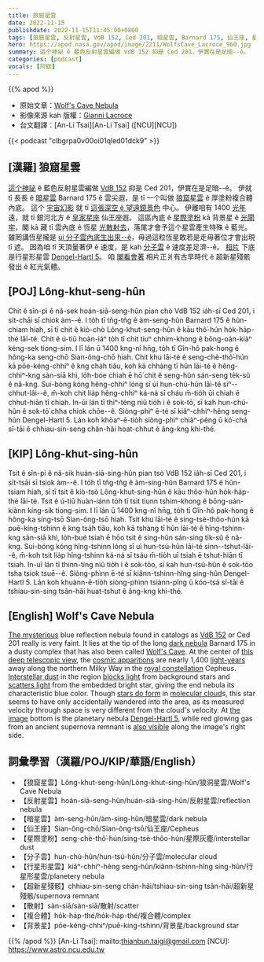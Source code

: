 ```yaml
---
title: 狼窟星雲
date: 2022-11-15
publishdate: 2022-11-15T11:45:00+0800
tags: [狼窟星雲, 反射星雲, VdB 152, Ced 201, 暗星雲, Barnard 175, 仙王座, 星際塗粉, 分子雲, 行星形星雲, Dengel-Hartl 5, 超新星殘骸, 散射, 複合體, 背景星]
hero: https://apod.nasa.gov/apod/image/2211/WolfsCave_Lacroce_960.jpg
summary: 這个神祕 ê 藍色反射星雲編做 VdB 152 抑是 Ced 201，伊實在是足暗--ê。
categories: [podcast]
vocals: [阿錕]
---
```


{{% apod %}}

- 原始文章：[Wolf's Cave Nebula](https://apod.nasa.gov/apod/)
- 影像來源 kah 版權：[Gianni Lacroce](https://www.flickr.com/photos/194921065@N03/)
- 台文翻譯：[An-Li Tsai][An-Li Tsai] ([NCU][NCU])

{{< podcast "clbgrpa0v00oi01qled01dck9" >}}

## [漢羅] 狼窟星雲
[這个神祕][The mysterious] ê 藍色反射星雲編做 [VdB 152][VdB 152] 抑是 Ced 201，伊實在是足暗--ê。
伊就 tī 長長 ê [暗星雲][dark nebula] Barnard 175 ê 雲尖遐，是 tī 一个叫做 [狼窟星雲][Wolf's Cave] ê 厚塗粉複合體內底。
這个 [宇宙幻影][cosmic apparitions] 就 tī [這張深空 ê 望遠鏡景色][this deep telescopic view] 中心。
伊離咱有 1400 [光年][light-years] 遠，就 tī 銀河北方 ê [皇家星座][royal constellation] 仙王座遐。
這區內底 ê [星際塗粉][Interstellar dust] kā 背景星 ê [光閘牢][blocks light]，閣 kā 藏 tī 雲內底 ê 恆星 [光散射去][scatters light]，落尾才會予這个星雲產生特殊 ê 藍光。
雖罔講恆星攏是 [ùi 分子雲內底生出來--ê][stars do form]，毋過這粒恆星敢若是走毋著位才會出現 tī 遮。
因為咱 tī 天頂量著伊 ê 速度，是 kah [分子雲][molecular cloud] ê 速度差足濟--ê。
[相片][the image] 下底是行星形星雲 [Dengel-Hartl 5][Dengel-Hartl 5]。
咱 [閣看會著][also visible] 相片正爿有古早時代 ê 超新星殘骸發出 ê 紅光氣體。



## [POJ] Lông-khut-seng-hûn
Chit ê sîn-pì ê nâ-sek hoán-siā-seng-hûn pian chò VdB 152 ia̍h-sī Ced 201, i si̍t-chāi sī chiok àm--ê.
I to̍h tī tn̂g-tn̂g ê àm-seng-hûn Barnard 175 ê hûn-chiam hiah, sī tī chit ê kiò-chò Lông-khut-seng-hûn ê kāu thô͘-hún ho̍k-ha̍p-thé lāi-té.
Chit ê ú-tiū hoàn-iáⁿ to̍h tī chit tiuⁿ chhim-khong ê bōng-oán-kiàⁿ kéng-sek tiong-sim.
I lī lán ū 1400 kng-nî hn̄g, to̍h tī Gîn-hô pak-hong ê hông-ka seng-chō Sian-ông-chō hiah.
Chit khu lāi-té ê seng-chè-thô͘-hún kā pōe-kéng-chhiⁿ ê kng cha̍h tiâu, koh kā chhàng tī hûn lāi-té ê hêng-chhiⁿ-kng sàn-siā khì, lo̍h-bóe chiah ē hō͘ chit ê seng-hûn sán-seng te̍k-sû ê nâ-kng.
Sui-bóng kóng hêng-chhiⁿ lóng sī ùi hun-chú-hûn lāi-té siⁿ--chhut-lâi--ê, m̄-koh chit lia̍p hêng-chhiⁿ ká-ná sī cháu m̄-tio̍h ūi chiah ē chhut-hiān tī chiah.
In-ūi lán tī thiⁿ-téng niû tio̍h i ê sok-tō͘, sī kah hun-chú-hûn ê sok-tō͘ chha chiok chōe--ê.
Siòng-phìⁿ ē-té sī kiâⁿ-chhiⁿ-hêng seng-hûn Dengel-Hartl 5.
Lán koh khòaⁿ-ē-tio̍h siòng-phìⁿ chiàⁿ-pêng ū kó͘-chá sî-tāi ê chhiau-sin-seng chân-hâi hoat-chhut ê âng-kng khì-thé.


## [KIP] Lông-khut-sing-hûn
Tsit ê sîn-pì ê nâ-sik huán-siā-sing-hûn pian tsò VdB 152 ia̍h-sī Ced 201, i si̍t-tsāi sī tsiok àm--ê.
I to̍h tī tn̂g-tn̂g ê àm-sing-hûn Barnard 175 ê hûn-tsiam hiah, sī tī tsit ê kiò-tsò Lông-khut-sing-hûn ê kāu thôo-hún ho̍k-ha̍p-thé lāi-té.
Tsit ê ú-tiū huàn-iánn to̍h tī tsit tiunn tshim-khong ê bōng-uán-kiànn kíng-sik tiong-sim.
I lī lán ū 1400 kng-nî hn̄g, to̍h tī Gîn-hô pak-hong ê hông-ka sing-tsō Sian-ông-tsō hiah.
Tsit khu lāi-té ê sing-tsè-thôo-hún kā puē-kíng-tshinn ê kng tsa̍h tiâu, koh kā tshàng tī hûn lāi-té ê hîng-tshinn-kng sàn-siā khì, lo̍h-bué tsiah ē hōo tsit ê sing-hûn sán-sing ti̍k-sû ê nâ-kng.
Sui-bóng kóng hîng-tshinn lóng sī uì hun-tsú-hûn lāi-té sinn--tshut-lâi--ê, m̄-koh tsit lia̍p hîng-tshinn ká-ná sī tsáu m̄-tio̍h uī tsiah ē tshut-hiān tī tsiah.
In-uī lán tī thinn-tíng niû tio̍h i ê sok-tōo, sī kah hun-tsú-hûn ê sok-tōo tsha tsiok tsuē--ê.
Siòng-phìnn ē-té sī kiânn-tshinn-hîng sing-hûn Dengel-Hartl 5.
Lán koh khuànn-ē-tio̍h siòng-phìnn tsiànn-pîng ū kóo-tsá sî-tāi ê tshiau-sin-sing tsân-hâi huat-tshut ê âng-kng khì-thé.

## [English] Wolf's Cave Nebula

[The mysterious][The mysterious] blue reflection nebula found in catalogs as [VdB 152][VdB 152] or Ced 201 really is very faint.
It lies at the tip of the long [dark nebula][dark nebula] Barnard 175 in a dusty complex that has also been called [Wolf's Cave][Wolf's Cave].
At the center of [this deep telescopic view][this deep telescopic view], the [cosmic apparitions][cosmic apparitions] are nearly 1,400 [light-years][light-years] away along the northern Milky Way in the [royal constellation][royal constellation] Cepheus.
[Interstellar dust][Interstellar dust] in the region [blocks light][blocks light] from background stars and [scatters light][scatters light] from the embedded bright star, giving the end nebula its characteristic blue color.
Though [stars do form][stars do form] in [molecular cloud][molecular cloud]s, this star seems to have only accidentally wandered into the area, as its measured velocity through space is very different from the cloud's velocity.
At [the image][the image] bottom is the planetary nebula [Dengel-Hartl 5][Dengel-Hartl 5], while red glowing gas from an ancient supernova remnant is [also visible][also visible] along the image's right side.


## 詞彙學習（漢羅/POJ/KIP/華語/English）
- 【狼窟星雲】Lông-khut-seng-hûn/Lông-khut-sing-hûn/狼洞星雲/Wolf's Cave Nebula
- 【反射星雲】hoán-siā-seng-hûn/huán-siā-sing-hûn/反射星雲/reflection nebula
- 【暗星雲】àm-seng-hûn/àm-sing-hûn/暗星雲/dark nebula
- 【仙王座】Sian-ông-chō/Sian-ông-tsō/仙王座/Cepheus
- 【星際塗粉】seng-chè-thô͘-hún/sing-tsè-thôo-hún/星際灰塵/interstellar dust
- 【分子雲】hun-chú-hûn/hun-tsú-hûn/分子雲/molecular cloud
- 【行星形星雲】kiâⁿ-chhiⁿ-hêng seng-hûn/kiânn-tshinn-hîng sing-hûn/行星形星雲/planetery nebula
- 【超新星殘骸】chhiau-sin-seng chân-hâi/tshiau-sin-sing tsân-hâi/超新星殘骸/supernova remnant
- 【散射】sàn-siā/sàn-siā/散射/scatter
- 【複合體】ho̍k-ha̍p-thé/ho̍k-ha̍p-thé/複合體/complex
- 【背景星】pōe-kéng-chhiⁿ/puē-kíng-tshinn/背景星/background star

{{% /apod %}}
[An-Li Tsai]: mailto:thianbun.taigi@gmail.com
[NCU]: https://www.astro.ncu.edu.tw

[copyright]: https://apod.nasa.gov/apod/fap/lib/about_apod.html#srapply
[License]: https://creativecommons.org/licenses/by/2.0/

[The mysterious]:https://ui.adsabs.harvard.edu/abs/1908MNRAS..69..117W/abstract
[VdB 152]:https://noirlab.edu/public/images/noao-vdb152/
[dark nebula]:https://apod.nasa.gov/apod/ap090425.html
[Wolf's Cave]:http://bf-astro.com/vdB152/vdB152.htm
[this deep telescopic view]:https://www.flickr.com/photos/194921065@N03/52425057847/in/pool-apods/
[cosmic apparitions]:https://apod.nasa.gov/ap201026.html
[light-years]:https://exoplanets.nasa.gov/faq/26/what-is-a-light-year/
[royal constellation]:https://earthsky.org/sky-archive/constellation-cepheus-looks-like-a-house
[Interstellar dust]:https://curator.jsc.nasa.gov/stardust/interstellardust.cfm
[blocks light]:https://apod.nasa.gov/apod/ap201122.html
[scatters light]:https://en.wikipedia.org/wiki/Reflection_nebula
[stars do form]:https://coolcosmos.ipac.caltech.edu/infrared_gallery/4
[molecular cloud]:https://en.wikipedia.org/wiki/Molecular_cloud
[the image]:https://www.astrobin.com/bxbmqc/
[Dengel-Hartl 5]:https://astrodonimaging.com/gallery/dengel-hartl-5-in-cepheus/
[also visible]:http://bf-astro.com/vdB152/vdB152.htm
